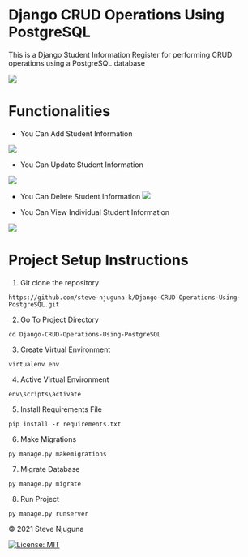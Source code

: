 # Django CRUD Operations Using PostgreSQL
This is a Django Student Information Register for performing CRUD operations using a PostgreSQL database

![](https://github.com/steve-njuguna-k/Django-CRUD-Operations-Using-PostgreSQL/blob/master/src/static/img/Screenshot-1.PNG)

# Functionalities

- You Can Add Student Information

![](https://github.com/steve-njuguna-k/Django-CRUD-Operations-Using-PostgreSQL/blob/master/src/static/img/Screenshot-2.PNG)

- You Can Update Student Information

![](https://github.com/steve-njuguna-k/Django-CRUD-Operations-Using-PostgreSQL/blob/master/src/static/img/Screenshot-3.PNG)

- You Can Delete Student Information
![](https://github.com/steve-njuguna-k/Django-CRUD-Operations-Using-PostgreSQL/blob/master/src/static/img/Screenshot-4.PNG)

- You Can View Individual Student Information

![](https://github.com/steve-njuguna-k/Django-CRUD-Operations-Using-PostgreSQL/blob/master/src/static/img/Screenshot-5.PNG)

# Project Setup Instructions
1) Git clone the repository 
```
https://github.com/steve-njuguna-k/Django-CRUD-Operations-Using-PostgreSQL.git
```

2. Go To Project Directory
```
cd Django-CRUD-Operations-Using-PostgreSQL
```
3. Create Virtual Environment
```
virtualenv env
```
4. Active Virtual Environment
```
env\scripts\activate
```
5. Install Requirements File
```
pip install -r requirements.txt
```
6. Make Migrations
```
py manage.py makemigrations
```
7. Migrate Database
```
py manage.py migrate
```
8. Run Project
```
py manage.py runserver
```

© 2021 Steve Njuguna

[![License: MIT](https://img.shields.io/badge/License-MIT-yellow.svg)](https://opensource.org/licenses/MIT)
